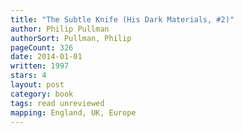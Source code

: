 ```yaml
---
title: "The Subtle Knife (His Dark Materials, #2)"
author: Philip Pullman
authorSort: Pullman, Philip
pageCount: 326
date: 2014-01-01
written: 1997
stars: 4
layout: post
category: book
tags: read unreviewed
mapping: England, UK, Europe
---
```

